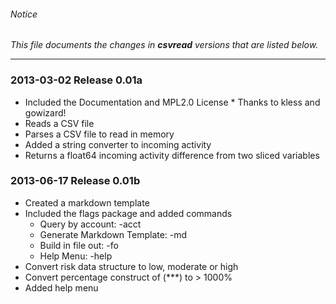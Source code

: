 ###### Notice

*This file documents the changes in **csvread** versions that are listed below.*

* * *

### 2013-03-02 Release 0.01a
+ Included the Documentation and MPL2.0 License * Thanks to kless and gowizard!
+ Reads a CSV file
+ Parses a CSV file to read in memory
+ Added a string converter to incoming activity 
+ Returns a float64 incoming activity difference from two sliced variables

### 2013-06-17 Release 0.01b
+ Created a markdown template
+ Included the flags package and added commands
	+ Query by account: -acct
	+ Generate Markdown Template: -md
	+ Build in file out: -fo
	+ Help Menu: -help
+ Convert risk data structure to low, moderate or high
+ Convert percentage construct of (***) to > 1000%
+ Added help menu

